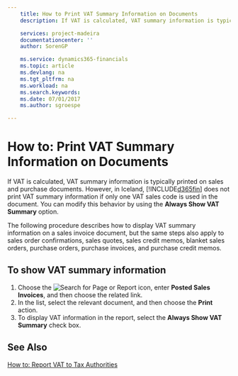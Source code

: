 ```yaml
---
    title: How to Print VAT Summary Information on Documents
    description: If VAT is calculated, VAT summary information is typically printed on sales and purchase documents.

    services: project-madeira 
    documentationcenter: ''
    author: SorenGP

    ms.service: dynamics365-financials
    ms.topic: article
    ms.devlang: na
    ms.tgt_pltfrm: na
    ms.workload: na
    ms.search.keywords:
    ms.date: 07/01/2017
    ms.author: sgroespe

---
```

# How to: Print VAT Summary Information on Documents
If VAT is calculated, VAT summary information is typically printed on sales and purchase documents. However, in Iceland, [!INCLUDE[d365fin](../../includes/d365fin_md.md)] does not print VAT summary information if only one VAT sales code is used in the document. You can modify this behavior by using the **Always Show VAT Summary** option.  

The following procedure describes how to display VAT summary information on a sales invoice document, but the same steps also apply to sales order confirmations, sales quotes, sales credit memos, blanket sales orders, purchase orders, purchase invoices, and purchase credit memos.  

## To show VAT summary information  

1.  Choose the ![Search for Page or Report](../../media/ui-search/search_small.png "Search for Page or Report icon") icon, enter **Posted Sales Invoices**, and then choose the related link.  
2.  In the list, select the relevant document, and then choose the **Print** action.  
3.  To display VAT information in the report, select the **Always Show VAT Summary** check box.  

## See Also  
[How to: Report VAT to Tax Authorities](../../finance-how-report-vat.md)
